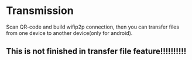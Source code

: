 # Transmission
Scan QR-code and build wifip2p connection, then you can transfer files from one device to another device(only for android).

## This is not finished in transfer file feature!!!!!!!!!!
